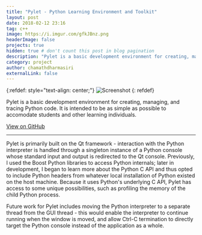 ```yaml
---
title: "Pylet - Python Learning Environment and Toolkit"
layout: post
date: 2018-02-12 23:16
tag: c++
image: https://i.imgur.com/gfkJBnz.png
headerImage: false
projects: true
hidden: true # don't count this post in blog pagination
description: "Pylet is a basic development environment for creating, managing, and tracing Python code. It is intended to be as simple as possible to accomodate students and other learning individuals."
category: project
author: chamathdharmasiri
externalLink: false
---
```


{:refdef: style="text-align: center;"}
![Screenshot](https://i.imgur.com/gfkJBnz.png)
{: refdef}

Pylet is a basic development environment for creating, managing, and tracing Python code. It is intended to be as simple as possible to accomodate students and other learning individuals.

[View on GitHub](https://github.com/jschadaway/pylet)

---

Pylet is primarily built on the Qt framework - interaction with the Python interpreter is handled through a singleton instance of a Python console whose standard input and output is redirected to the Qt console. Previously, I used the Boost Python libraries to access Python internals; later in development, I began to learn more about the Python C API and thus opted to include Python headers from whatever local installation of Python existed on the host machine. Because it uses Python's underlying C API, Pylet has access to some unique possibilities, such as profiling the memory of the child Python process.

Future work for Pylet includes moving the Python interpreter to a separate thread from the GUI thread - this would enable the interpreter to continue running when the window is moved, and allow Ctrl-C termination to directly target the Python console instead of the application as a whole.

